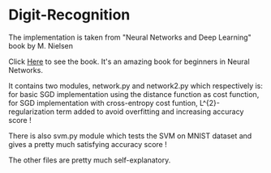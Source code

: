 # Digit-Recognition

The implementation is taken from "Neural Networks and Deep Learning" book by M. Nielsen 

Click [Here](http://neuralnetworksanddeeplearning.com/chap3.html#other_techniques) to see the book. It's an amazing book for beginners in Neural Networks.

It contains two modules, network.py and network2.py which respectively is:
for basic SGD implementation using the distance function as cost function, 
for SGD implementation with cross-entropy cost funtion, L^{2}-regularization term added to avoid overfitting and increasing accuracy score !

There is also svm.py module which tests the SVM on MNIST dataset and gives a pretty much satisfying accuracy score ! 

The other files are pretty much self-explanatory.
